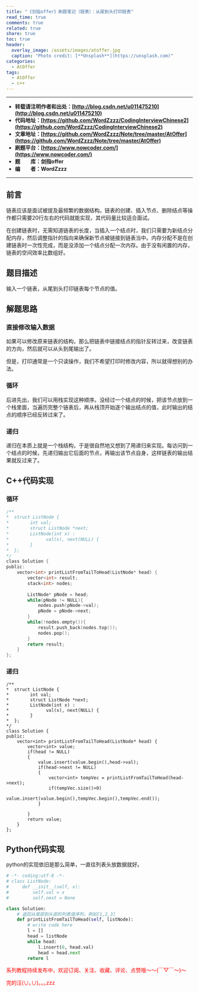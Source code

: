 ```yaml
---
title: "《剑指offer》刷题笔记（链表）：从尾到头打印链表"
read_time: true
comments: true
related: true
share: true
toc: true
header:
  overlay_image: /assets/images/atoffer.jpg
  caption: "Photo credit: [**Unsplash**](https://unsplash.com)"
categories:
  - AtOffer
tags:
  - AtOffer
  - c++
---
```


----------

- **转载请注明作者和出处：[http://blog.csdn.net/u011475210](http://blog.csdn.net/u011475210)**
- **代码地址：[https://github.com/WordZzzz/CodingInterviewChinese2](https://github.com/WordZzzz/CodingInterviewChinese2)**
- **文章地址：[https://github.com/WordZzzz/Note/tree/master/AtOffer](https://github.com/WordZzzz/Note/tree/master/AtOffer)**
- **刷题平台：[https://www.nowcoder.com/](https://www.nowcoder.com/)**
- **题&emsp;&emsp;库：剑指offer**
- **编&emsp;&emsp;者：WordZzzz**

----------

## 前言

链表应该是面试被提及最频繁的数据结构。链表的创建、插入节点、删除结点等操作都只需要20行左右的代码就能实现，其代码量比较适合面试。

在创建链表时，无需知道链表的长度，当插入一个结点时，我们只需要为新结点分配内存，然后调整指针的指向来确保新节点被链接到链表当中。内存分配不是在创建链表时一次性完成，而是没添加一个结点分配一次内存。由于没有闲置的内存，链表的空间效率比数组好。

## 题目描述

输入一个链表，从尾到头打印链表每个节点的值。

## 解题思路

### 直接修改输入数据

如果可以修改原来链表的结构，那么把链表中链接结点的指针反转过来，改变链表的方向，然后就可以从头到尾输出了。

但是，打印通常是一个只读操作，我们不希望打印时修改内容，所以就得想别的办法。

### 循环

后进先出，我们可以用栈实现这种顺序。没经过一个结点的时候，把该节点放到一个栈里面，当遍历完整个链表后，再从栈顶开始逐个输出结点的值，此时输出的结点的顺序已经反转过来了。

### 递归

递归在本质上就是一个栈结构，于是很自然地又想到了用递归来实现。每访问到一个结点的时候，先递归输出它后面的节点，再输出该节点自身，这样链表的输出结果就反过来了。

## C++代码实现

### 循环

```c
/**
*  struct ListNode {
*        int val;
*        struct ListNode *next;
*        ListNode(int x) :
*              val(x), next(NULL) {
*        }
*  };
*/
class Solution {
public:
    vector<int> printListFromTailToHead(ListNode* head) {
        vector<int> result;
        stack<int> nodes;
        
        ListNode* pNode = head;
        while(pNode != NULL){
            nodes.push(pNode->val);
            pNode = pNode->next;
        }
        while(!nodes.empty()){
            result.push_back(nodes.top());
            nodes.pop();
        }
        return result;
    }
};
```

### 递归

```
/**
*  struct ListNode {
*        int val;
*        struct ListNode *next;
*        ListNode(int x) :
*              val(x), next(NULL) {
*        }
*  };
*/
class Solution {
public:
    vector<int> printListFromTailToHead(ListNode* head) {
        vector<int> value;
        if(head != NULL)
        {
            value.insert(value.begin(),head->val);
            if(head->next != NULL)
            {
                vector<int> tempVec = printListFromTailToHead(head->next);
                if(tempVec.size()>0)
                value.insert(value.begin(),tempVec.begin(),tempVec.end());  
            }         
             
        }
        return value;
    }
};
```

## Python代码实现

python的实现依旧是那么简单，一直往列表头放数据就好。

```python
# -*- coding:utf-8 -*-
# class ListNode:
#     def __init__(self, x):
#         self.val = x
#         self.next = None

class Solution:
    # 返回从尾部到头部的列表值序列，例如[1,2,3]
    def printListFromTailToHead(self, listNode):
        # write code here
        l = []
        head = listNode
        while head:
            l.insert(0, head.val)
            head = head.next
        return l
```

<span style="color: red">系列教程持续发布中，欢迎订阅、关注、收藏、评论、点赞哦～～(￣▽￣～)～</span>

<span style="color: red">完的汪(∪｡∪)｡｡｡zzz</span>